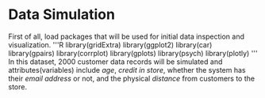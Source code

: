 # Data Simulation

First of all, load packages that will be used for initial data inspection and visualization. 
'''R
library(gridExtra)
library(ggplot2)
library(car)
library(gpairs)
library(corrplot)
library(gplots)
library(psych)
library(plotly)
'''
In this dataset, 2000 customer data records will be simulated and attributes(variables) include *age*, *credit in store*, whether the system has their *email address* or not, and the physical *distance* from customers to the store. 